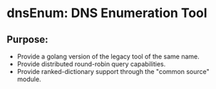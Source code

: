 dnsEnum: DNS Enumeration Tool
=============================

## Purpose:
* Provide a golang version of the legacy tool of the same name.
* Provide distributed round-robin query capabilities.
* Provide ranked-dictionary support through the "common source" module.